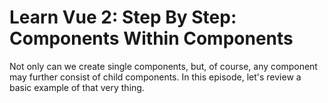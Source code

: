 # Learn Vue 2: Step By Step: Components Within Components

Not only can we create single components, but, of course, any component may further consist of child components. In this episode, let's review a basic example of that very thing.

